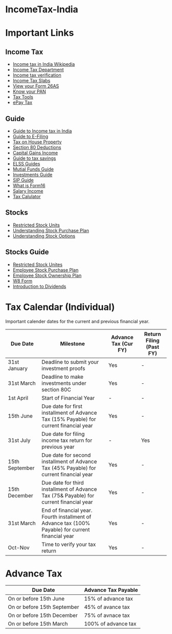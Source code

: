 # IncomeTax-India

# Important Links

## Income Tax

 - [Income tax in India Wikipedia](https://en.wikipedia.org/wiki/Income_tax_in_India)
 - [Income Tax Department](https://www.incometaxindia.gov.in/)
 - [Income tax verification](https://cleartax.in/s/income-tax-e-verification-evc)
 - [Income Tax Slabs](https://cleartax.in/s/income-tax-slabs)
 - [View your Form 26AS](https://cleartax.in/s/view-form-26as-tax-credit-statement)
 - [Know your PAN](https://portal.incometaxindiaefiling.gov.in/e-Filing/Services/KnowYourPanLinkGS.html)
 - [Tax Tools](https://www.incometaxindiaefiling.gov.in/downloads/offlineUtilities?lang=eng)
 - [ePay Tax](https://onlineservices.tin.egov-nsdl.com/etaxnew/tdsnontds.jsp)
 
## Guide

 - [Guide to Income tax in India](https://cleartax.in/s/income-tax)
 - [Guide to E-Filing](https://cleartax.in/s/efiling-income-tax-return)
 - [Tax on House Property](https://cleartax.in/s/house-property)
 - [Section 80 Deductions](https://cleartax.in/s/80c-80-deductions)
 - [Capital Gains Income](https://cleartax.in/s/capital-gains-income)
 - [Guide to tax savings](https://cleartax.in/s/income-tax-savings)
 - [ELSS Guides](https://cleartax.in/s/elss)
 - [Mutial Funds Guide](https://cleartax.in/s/mutual-funds)
 - [Investments Guide](https://cleartax.in/s/investments)
 - [SIP Guide](https://cleartax.in/s/sip)
 - [What is Form16](https://cleartax.in/s/what-is-form-16)
 - [Salary Income](https://cleartax.in/s/salary-income)
 - [Tax Calulator](https://cleartax.in/paytax/taxCalculator)
 
## Stocks

 - [Restricted Stock Units](https://us.etrade.com/knowledge/education/stock-plan/understanding-restricted-performance-stock)
 - [Understanding Stock Purchase Plan](https://us.etrade.com/knowledge/education/stock-plan/employee-stock-purchase-plan)
 - [Understanding Stock Options](https://us.etrade.com/knowledge/education/stock-plan/understanding-stock-options)
 
## Stocks Guide

 - [Restricted Stock Unites](https://www.investopedia.com/terms/r/restricted-stock-unit.asp)
 - [Employee Stock Purchase Plan](https://www.investopedia.com/terms/e/espp.asp)
 - [Employee Stock Ownership Plan](https://www.investopedia.com/terms/e/esop.asp)
 - [W8 Form](https://www.investopedia.com/terms/w/w8form.asp)
 - [Introduction to Dividends](https://www.investopedia.com/university/introduction-to-dividends/)
 

# Tax Calendar (Individual)

Important calender dates for the current and previous financial year.

| Due Date | Milestone | Advance Tax (Cur FY) | Return Filing (Past FY) |
| --- | --- | --- | --- | 
| 31st January | Deadline to submit your investment proofs | Yes | - |
| 31st March | Deadline to  make investments under section 80C | Yes | - |
| 1st April | Start of Financial Year | - | - |
| 15th June | Due date for first installment of Advance Tax (15% Payable) for current financial year | Yes | - |
| 31st July | Due date for filing income tax return for previous year | - | Yes |
| 15th September | Due date for second installment of Advance Tax (45% Payable) for current financial year | Yes | - |
| 15th December | Due date for third installment of Advance Tax (75& Payable) for current financial year | Yes | - |
| 31st March | End of financial year. Fourth installment of Advance tax (100% Payable) for current financial year | Yes | - |
| Oct-Nov | Time to verify your tax return | Yes | - |


# Advance Tax

| Due Date | Advance Tax Payable |
| --- | --- |
| On or before 15th June | 15% of advance tax |
| On or before 15th September | 45% of avance tax |
| On or before 15th December | 75% of avnace tax |
| On or before 15th March | 100% of advance tax |

